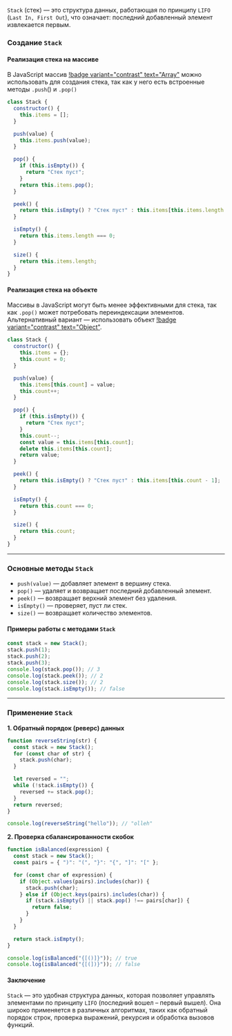 `Stack` (стек) — это структура данных, работающая по принципу `LIFO` (`Last In, First Out`), что означает: последний добавленный элемент извлекается первым.

### Создание `Stack`

#### Реализация стека на массиве

В JavaScript массив [!badge variant="contrast" text="Array"](Array.md) можно использовать для создания стека, так как у него есть встроенные методы `.push`() и `.pop()`

```js
class Stack {
  constructor() {
    this.items = [];
  }

  push(value) {
    this.items.push(value);
  }

  pop() {
    if (this.isEmpty()) {
      return "Стек пуст";
    }
    return this.items.pop();
  }

  peek() {
    return this.isEmpty() ? "Стек пуст" : this.items[this.items.length - 1];
  }

  isEmpty() {
    return this.items.length === 0;
  }

  size() {
    return this.items.length;
  }
}
```

#### Реализация стека на объекте

Массивы в JavaScript могут быть менее эффективными для стека, так как `.pop()` может потребовать переиндексации элементов. Альтернативный вариант — использовать объект [!badge variant="contrast" text="Object"](Object.md).

```js
class Stack {
  constructor() {
    this.items = {};
    this.count = 0;
  }

  push(value) {
    this.items[this.count] = value;
    this.count++;
  }

  pop() {
    if (this.isEmpty()) {
      return "Стек пуст";
    }
    this.count--;
    const value = this.items[this.count];
    delete this.items[this.count];
    return value;
  }

  peek() {
    return this.isEmpty() ? "Стек пуст" : this.items[this.count - 1];
  }

  isEmpty() {
    return this.count === 0;
  }

  size() {
    return this.count;
  }
}
```

---

### Основные методы `Stack`

- `push(value)` — добавляет элемент в вершину стека.
- `pop()` — удаляет и возвращает последний добавленный элемент.
- `peek()` — возвращает верхний элемент без удаления.
- `isEmpty()` — проверяет, пуст ли стек.
- `size()` — возвращает количество элементов.

#### Примеры работы с методами `Stack`

```js
const stack = new Stack();
stack.push(1);
stack.push(2);
stack.push(3);
console.log(stack.pop()); // 3
console.log(stack.peek()); // 2
console.log(stack.size()); // 2
console.log(stack.isEmpty()); // false
```

---

### Применение `Stack`

**1. Обратный порядок (реверс) данных**

```js
function reverseString(str) {
  const stack = new Stack();
  for (const char of str) {
    stack.push(char);
  }

  let reversed = "";
  while (!stack.isEmpty()) {
    reversed += stack.pop();
  }
  return reversed;
}

console.log(reverseString("hello")); // "olleh"
```

**2. Проверка сбалансированности скобок**

```js
function isBalanced(expression) {
  const stack = new Stack();
  const pairs = { ")": "(", "}": "{", "]": "[" };

  for (const char of expression) {
    if (Object.values(pairs).includes(char)) {
      stack.push(char);
    } else if (Object.keys(pairs).includes(char)) {
      if (stack.isEmpty() || stack.pop() !== pairs[char]) {
        return false;
      }
    }
  }

  return stack.isEmpty();
}

console.log(isBalanced("{[()]}")); // true
console.log(isBalanced("{[(])}")); // false
```

#### Заключение

`Stack` — это удобная структура данных, которая позволяет управлять элементами по принципу `LIFO` (последний вошел – первый вышел). Она широко применяется в различных алгоритмах, таких как обратный порядок строк, проверка выражений, рекурсия и обработка вызовов функций.